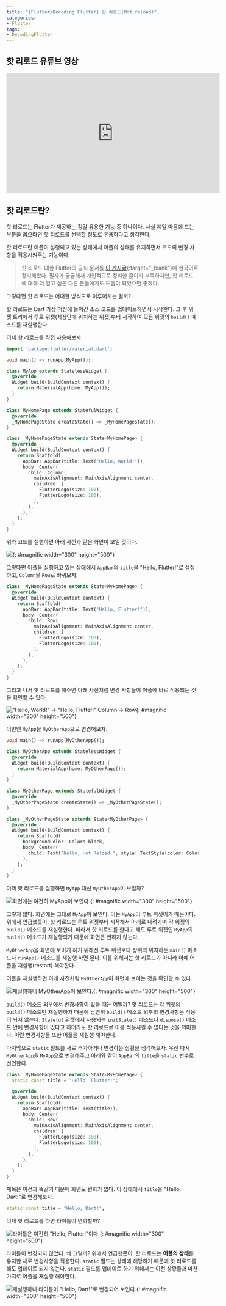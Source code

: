 ```yaml
---
title: "[Flutter/Decoding Flutter] 핫 리로드(Hot reload)"
categories:
- Flutter
tags:
- DecodingFlutter
---
```


## 핫 리로드 유튜브 영상

<iframe width="560" height="315" src="https://www.youtube.com/embed/sgPQklGe2K8?cc_load_policy=1" frameborder="0" allowfullscreen></iframe>

<br>

## 핫 리로드란?

핫 리로드는 Flutter가 제공하는 정말 유용한 기능 중 하나이다. 사실 제일 마음에 드는 부분을 꼽으라면 핫 리로드를 선택할 정도로 유용하다고 생각한다.

핫 리로드란 어플이 실행되고 있는 상태에서 어플의 상태를 유지하면서 코드의 변경 사항을 적용시켜주는 기능이다.

> 핫 리로드 대한 Flutter의 공식 문서를 [이 게시글](https://terry1213.github.io/flutter/flutter-document-hot-reload/){:target="_blank"}에 한국어로 정리해봤다. 필자가 궁금해서 개인적으로 정리한 글이라 부족하지만, 핫 리로드에 대해 더 알고 싶은 다른 분들에게도 도움이 되었으면 좋겠다.

그렇다면 핫 리로드는 어떠한 방식으로 이루어지는 걸까?

핫 리로드는 Dart 가상 머신에 들어간 소스 코드를 업데이트하면서 시작한다. 그 후 위젯 트리에서 루트 위젯(최상단에 위치하는 위젯)부터 시작하여 모든 위젯의 `build()` 메소드를 재실행한다.

이제 핫 리로드를 직접 사용해보자.

``` dart
import 'package:flutter/material.dart';

void main() => runApp(MyApp());

class MyApp extends StatelessWidget {
  @override
  Widget build(BuildContext context) {
    return MaterialApp(home: MyApp());
  }
}

class MyHomePage extends StatefulWidget {
  @override
  _MyHomePageState createState() => _MyHomePageState();
}

class _MyHomePageState extends State<MyHomePage> {
  @override
  Widget build(BuildContext context) {
    return Scaffold(
      appBar: AppBar(title: Text("Hello, World!")),
      body: Center(
        child: Column(
          mainAxisAlignment: MainAxisAlignment.center,
          children: [
            FlutterLogo(size: 100),
            FlutterLogo(size: 100),
          ],
        ),
      ),
    );
  }
}
```

위와 코드를 실행하면 아래 사진과 같은 화면이 보일 것이다.

![](/assets/flutter/DecodingFlutter/HotReload/Example1.png){: #magnific width="300" height="500"}

그렇다면 어플을 실행하고 있는 상태에서 `AppBar`의 `title`을 "Hello, Flutter!"로 설정하고,  `Column`을 `Row`로 바꿔보자.

``` dart
class _MyHomePageState extends State<MyHomePage> {
  @override
  Widget build(BuildContext context) {
    return Scaffold(
      appBar: AppBar(title: Text("Hello, Flutter!")),
      body: Center(
        child: Row(
          mainAxisAlignment: MainAxisAlignment.center,
          children: [
            FlutterLogo(size: 100),
            FlutterLogo(size: 100),
          ],
        ),
      ),
    );
  }
}
```

그리고 나서 핫 리로드를 해주면 아래 사진처럼 변경 사항들이 어플에 바로 적용되는 것을 확인할 수 있다.

!["Hello, World!" -> "Hello, Flutter!" <br> Column -> Row](/assets/flutter/DecodingFlutter/HotReload/Example2.png){: #magnific width="300" height="500"}

이번엔 `MyApp`을 `MyOtherApp`으로 변경해보자.

``` dart
void main() => runApp(MyOtherApp());
```

``` dart
class MyOtherApp extends StatelessWidget {
  @override
  Widget build(BuildContext context) {
    return MaterialApp(home: MyOtherPage());
  }
}

class MyOtherPage extends StatefulWidget {
  @override
  _MyOtherPageState createState() => _MyOtherPageState();
}

class _MyOtherPageState extends State<MyOtherPage> {
  @override
  Widget build(BuildContext context) {
    return Scaffold(
      backgroundColor: Colors.black,
      body: Center(
        child: Text("Hello, Hot Reload.", style: TextStyle(color: Colors.white, fontSize: 30)),
      ),
    );
  }
}
```

이제 핫 리로드를 실행하면 `MyApp` 대신 `MyOtherApp`이 보일까?

![화면에는 여전히 MyApp이 보인다.](/assets/flutter/DecodingFlutter/HotReload/Example3.png){: #magnific width="300" height="500"}

그렇지 않다. 화면에는 그대로 `MyApp`이 보인다. 이는 `MyApp`이 루트 위젯이기 때문이다. 위에서 언급했듯이, 핫 리로드는 루트 위젯부터 시작해서 아래로 내려가며 각 위젯의 `build()` 메소드를 재실행한다. 따라서 핫 리로드를 한다고 해도 루트 위젯인 `MyApp`의 `build()` 메소드가 재실행되기 때문에 화면은 변하지 않는다.

`MyOtherApp`을 화면에 보이게 하기 위해선 루트 위젯보다 상위의 위치하는 `main()` 메소드나 `runApp()` 메소드를 재실행 하면 된다. 이를 위해서는 핫 리로드가 아니라 아예 어플을 재실행(restart) 해야한다.

어플을 재실행하면 아래 사진처럼 `MyOtherApp`이 화면에 보이는 것을 확인할 수 있다.

![재실행하니 MyOtherApp이 보인다.](/assets/flutter/DecodingFlutter/HotReload/Example4.png){: #magnific width="300" height="500"}

`build()` 메소드 외부에서 변경사항이 있을 때는 어떨까? 핫 리로드는 각 위젯의 `build()` 메소드만 재실행하기 때문에 당연히 `build()` 메소드 외부의 변경사항은 적용이 되지 않는다. `Stateful` 위젯에서 사용되는 `initState()` 메소드나 `dispose()` 메소드 안에 변경사항이 있다고 하더라도 핫 리로드로 이를 적용시킬 수 없다는 것을 의미한다. 이런 변경사항들 또한 어플을 재실행 해야한다.

마지막으로 `static` 필드를 새로 추가하거나 변경하는 상황을 생각해보자. 우선 다시 `MyOtherApp`을  `MyApp`으로 변경해주고 아래와 같이 `AppBar`의 `title`을 `static` 변수로 선언한다.

``` dart
class _MyHomePageState extends State<MyHomePage> {
  static const title = "Hello, Flutter!";

  @override
  Widget build(BuildContext context) {
    return Scaffold(
      appBar: AppBar(title: Text(title)),
      body: Center(
        child: Row(
          mainAxisAlignment: MainAxisAlignment.center,
          children: [
            FlutterLogo(size: 100),
            FlutterLogo(size: 100),
          ],
        ),
      ),
    );
  }
}
```

제목은 이전과 똑같기 때문에 화면도 변화가 없다. 이 상태에서 `title`을 "Hello, Dart!"로 변경해보자.

``` dart
static const title = "Hello, Dart!";
```

이제 핫 리로드를 하면 타이틀이 변화할까?

![타이틀은 여전히 "Hello, Flutter!"이다.](/assets/flutter/DecodingFlutter/HotReload/Example3.png){: #magnific width="300" height="500"}

타이틀이 변경되지 않았다. 왜 그럴까? 위에서 언급햇듯이, 핫 리로드는 **어플의 상태**를 유지한 채로 변경사항을 적용한다. `static` 필드는 상태에 해당하기 때문에 핫 리로드를 해도 업데이트 되지 않는다. `static` 필드를 업데이트 하기 위해서는 이전 상황들과 마찬가지로 어플을 재실행 해야한다.

![재실행하니 타이틀이 "Hello, Dart!"로 변경되어 보인다.](/assets/flutter/DecodingFlutter/HotReload/Example5.png){: #magnific width="300" height="500"}
